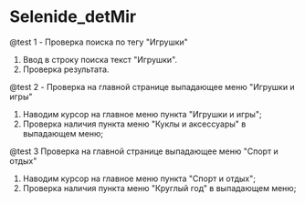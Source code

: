 # Selenide_detMir

@test 1 - Проверка поиска по тегу "Игрушки" 
1. Ввод в строку поиска текст "Игрушки".
2. Проверка результата.

@test 2 - Проверка на главной странице выпадающее меню "Игрушки и игры"
1. Наводим курсор на главное меню пункта "Игрушки и игры";
2. Проверка наличия пункта меню "Куклы и аксессуары" в выпадающем меню;

@test 3 Проверка на главной странице выпадающее меню "Спорт и отдых"
1. Наводим курсор на главное меню пункта "Спорт и отдых";
2. Проверка наличия пункта меню "Круглый год" в выпадающем меню;
